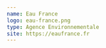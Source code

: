 ```yaml
---
name: Eau France
logo: eau-france.png
type: Agence Environnementale
site: https://eaufrance.fr
---
```


